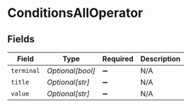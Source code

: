 # ConditionsAllOperator


## Fields

| Field              | Type               | Required           | Description        |
| ------------------ | ------------------ | ------------------ | ------------------ |
| `terminal`         | *Optional[bool]*   | :heavy_minus_sign: | N/A                |
| `title`            | *Optional[str]*    | :heavy_minus_sign: | N/A                |
| `value`            | *Optional[str]*    | :heavy_minus_sign: | N/A                |